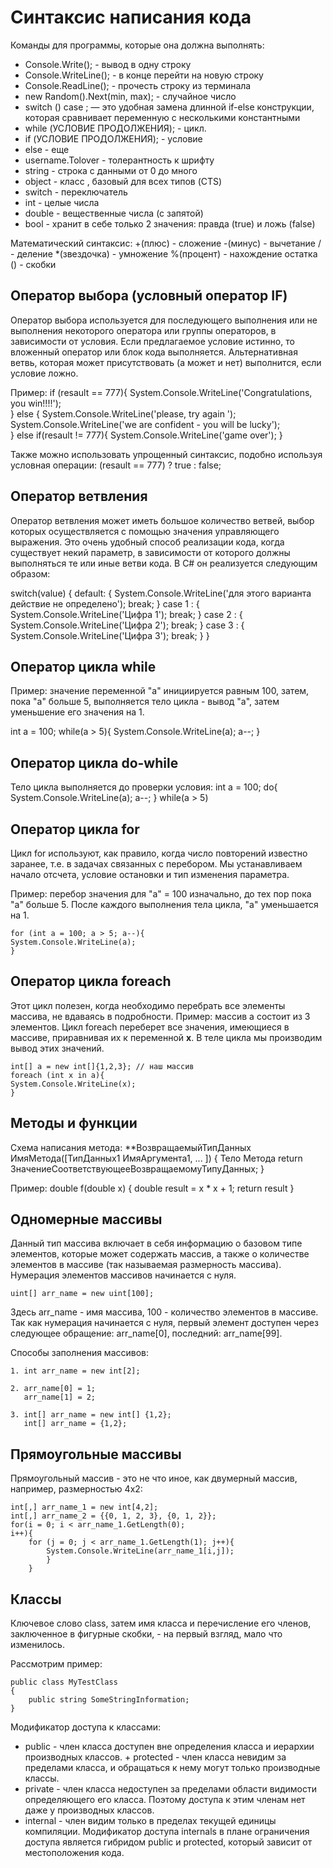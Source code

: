 # Синтаксис написания кода

Команды для программы, которые она должна выполнять:
+ Console.Write(); - вывод в одну строку
+ Console.WriteLine(); - в конце перейти на новую строку
+ Console.ReadLine(); - прочесть строку из терминала
+ new Random().Next(min, max); - случайное число
+ switch () case ; — это удобная замена длинной if-else конструкции, которая сравнивает переменную с несколькими константными
+ while (УСЛОВИЕ ПРОДОЛЖЕНИЯ); - цикл.
+ if (УСЛОВИЕ ПРОДОЛЖЕНИЯ); - условие
+ else - еще
+ username.Tolover - толерантность к шрифту
+ string - строка с данными от 0 до много
+ object - класс , базовый для всех типов (CTS)
+ switch - переключатель
+ int - целые числа
+ double - вещественные числа (с запятой)
+ bool - хранит в себе только 2 значения: правда (true) и ложь (false)

Математический синтаксис:
 +(плюс) - сложение
 -(минус) - вычетание
 / - деление
 *(звездочка) - умножение
 %(процент) - нахождение остатка
 () - скобки
 
## Оператор выбора (условный оператор IF)

Оператор выбора используется для последующего выполнения или не выполнения некоторого оператора или группы операторов, в зависимости от условия. Если предлагаемое условие истинно, то вложенный оператор или блок кода выполняется. Альтернативная ветвь, которая может присутствовать (а может и нет) выполнится, если условие ложно.

Пример:
    if (resault == 777){ 
    System.Console.WriteLine('Congratulations, you win!!!!');  
    } 
    else 
    { 
    System.Console.WriteLine('please, try again ');
    System.Console.WriteLine('we are confident - you will be lucky');    
    }
    else if(resault != 777){
    System.Console.WriteLine('game over');
    }

Также можно использовать упрощенный синтаксис, подобно используя условная операции: (resault == 777) ? true : false;

## Оператор ветвления

Оператор ветвления может иметь большое количество ветвей, выбор которых осуществляется с помощью значения управляющего выражения. Это очень удобный способ реализации кода, когда существует некий параметр, в зависимости от которого должны выполняться те или иные ветви кода. В C# он реализуется следующим образом:

switch(value) 
{ 
    default: 
    { 
        System.Console.WriteLine('для этого варианта действие не определено'); 
        break; 
    } 
        case 1 : 
    { 
        System.Console.WriteLine('Цифра 1'); 
        break; 
    }
    case 2 : 
    {
        System.Console.WriteLine('Цифра 2'); 
        break;
    }
    case 3 : 
    { 
        System.Console.WriteLine('Цифра 3'); 
        break; 
    } 
       }

## Оператор цикла while

Пример: значение переменной "a" инициируется равным 100, затем, пока "а" больше 5, выполняется тело цикла - вывод "а", затем уменьшение его значения на 1.

int a = 100; 
while(a > 5){ 
    System.Console.WriteLine(a); 
    a--; 
    }

## Оператор цикла do-while

Тело цикла выполняется до проверки условия:
    int a = 100; 
    do{ 
    System.Console.WriteLine(a); 
    a--; 
    } while(a > 5)

## Оператор цикла for

Цикл for используют, как правило, когда число повторений известно заранее, т.е. в задачах связанных с перебором. Мы устанавливаем начало отсчета, условие остановки и тип изменения параметра.

Пример: перебор значения для "a" = 100 изначально, до тех пор пока "a" больше 5. После каждого выполнения тела цикла, "a" уменьшается на 1.

    for (int a = 100; a > 5; a--){ 
    System.Console.WriteLine(a);
    }

## Оператор цикла foreach

Этот цикл полезен, когда необходимо перебрать все элементы массива, не вдаваясь в подробности. 
Пример: массив a состоит из 3 элементов. Цикл foreach переберет все значения, имеющиеся в массиве, приравнивая их к переменной **x**. В теле цикла мы производим вывод этих значений.

    int[] a = new int[]{1,2,3}; // наш массив 
    foreach (int x in a){ 
    System.Console.WriteLine(x); 
    }

## Методы и функции
Схема написания метода:
**ВозвращаемыйТипДанных ИмяМетода([ТипДанных1 ИмяАргумента1, ... ])
{
 Тело Метода
 return ЗначениеСоответствующееВозвращаемомуТипуДанных;
}

Пример:
double f(double x)
{
 double result = x * x + 1;
 return result
}


## Одномерные массивы

Данный тип массива включает в себя информацию о базовом типе элементов, которые может содержать массив, а также о количестве элементов в массиве (так называемая размерность массива). Нумерация элементов массивов начинается с нуля.

    uint[] arr_name = new uint[100];

Здесь arr_name - имя массива, 100 - количество элементов в массиве. Так как нумерация начинается с нуля, первый элемент доступен через следующее обращение: arr_name[0], последний: arr_name[99].

Способы заполнения массивов:

    1. int arr_name = new int[2]; 
    
    2. arr_name[0] = 1; 
       arr_name[1] = 2; 
       
    3. int[] arr_name = new int[] {1,2}; 
       int[] arr_name = {1,2};

## Прямоугольные массивы

Прямоугольный массив - это не что иное, как двумерный массив, например, размерностью 4x2:

    int[,] arr_name_1 = new int[4,2]; 
    int[,] arr_name_2 = {{0, 1, 2, 3}, {0, 1, 2}}; 
    for(i = 0; i < arr_name_1.GetLength(0); 
    i++){ 
        for (j = 0; j < arr_name_1.GetLength(1); j++){ 
            System.Console.WriteLine(arr_name_1[i,j]); 
            } 
        }

## Классы

Ключевое слово class, затем имя класса и перечисление его членов, заключенное в фигурные скобки, - на первый взгляд, мало что изменилось. 

Рассмотрим пример:

    public class MyTestClass 
    { 
        public string SomeStringInformation; 
    }

Модификатор доступа к классами:

+ public - член класса доступен вне определения класса и иерархии производных классов. + protected - член класса невидим за пределами класса, и обращаться к нему могут только производные классы. 
+ private - член класса недоступен за пределами области видимости определяющего его класса. Поэтому доступа к этим членам нет даже у производных классов. 
+ internal - член видим только в пределах текущей единицы компиляции. Модификатор доступа internals в плане ограничения доступа является гибридом public и protected, который зависит от местоположения кода.


